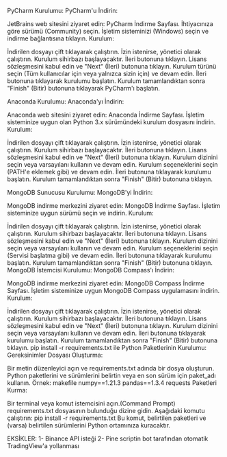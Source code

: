 PyCharm Kurulumu:
PyCharm'u İndirin:

JetBrains web sitesini ziyaret edin: PyCharm İndirme Sayfası.
İhtiyacınıza göre sürümü (Community) seçin.
İşletim sisteminizi (Windows) seçin ve indirme bağlantısına tıklayın.
Kurulum:

İndirilen dosyayı çift tıklayarak çalıştırın.
İzin istenirse, yönetici olarak çalıştırın.
Kurulum sihirbazı başlayacaktır. İleri butonuna tıklayın.
Lisans sözleşmesini kabul edin ve "Next" (İleri) butonuna tıklayın.
Kurulum türünü seçin (Tüm kullanıcılar için veya yalnızca sizin için) ve devam edin.
İleri butonuna tıklayarak kurulumu başlatın.
Kurulum tamamlandıktan sonra "Finish" (Bitir) butonuna tıklayarak PyCharm'ı başlatın.

Anaconda Kurulumu:
Anaconda'yı İndirin:

Anaconda web sitesini ziyaret edin: Anaconda İndirme Sayfası.
İşletim sisteminize uygun olan Python 3.x sürümündeki kurulum dosyasını indirin.
Kurulum:

İndirilen dosyayı çift tıklayarak çalıştırın.
İzin istenirse, yönetici olarak çalıştırın.
Kurulum sihirbazı başlayacaktır. İleri butonuna tıklayın.
Lisans sözleşmesini kabul edin ve "Next" (İleri) butonuna tıklayın.
Kurulum dizinini seçin veya varsayılanı kullanın ve devam edin.
Kurulum seçeneklerini seçin (PATH'e eklemek gibi) ve devam edin.
İleri butonuna tıklayarak kurulumu başlatın.
Kurulum tamamlandıktan sonra "Finish" (Bitir) butonuna tıklayın.

MongoDB Sunucusu Kurulumu:
MongoDB'yi İndirin:

MongoDB indirme merkezini ziyaret edin: MongoDB İndirme Sayfası.
İşletim sisteminize uygun sürümü seçin ve indirin.
Kurulum:

İndirilen dosyayı çift tıklayarak çalıştırın.
İzin istenirse, yönetici olarak çalıştırın.
Kurulum sihirbazı başlayacaktır. İleri butonuna tıklayın.
Lisans sözleşmesini kabul edin ve "Next" (İleri) butonuna tıklayın.
Kurulum dizinini seçin veya varsayılanı kullanın ve devam edin.
Kurulum seçeneklerini seçin (Servisi başlatma gibi) ve devam edin.
İleri butonuna tıklayarak kurulumu başlatın.
Kurulum tamamlandıktan sonra "Finish" (Bitir) butonuna tıklayın.
MongoDB İstemcisi Kurulumu:
MongoDB Compass'ı İndirin:

MongoDB indirme merkezini ziyaret edin: MongoDB Compass İndirme Sayfası.
İşletim sisteminize uygun MongoDB Compass uygulamasını indirin.
Kurulum:

İndirilen dosyayı çift tıklayarak çalıştırın.
İzin istenirse, yönetici olarak çalıştırın.
Kurulum sihirbazı başlayacaktır. İleri butonuna tıklayın.
Lisans sözleşmesini kabul edin ve "Next" (İleri) butonuna tıklayın.
Kurulum dizinini seçin veya varsayılanı kullanın ve devam edin.
İleri butonuna tıklayarak kurulumu başlatın.
Kurulum tamamlandıktan sonra "Finish" (Bitir) butonuna tıklayın.
pip install -r requirements.txt ile Python Paketlerinin Kurulumu:
Gereksinimler Dosyası Oluşturma:

Bir metin düzenleyici açın ve requirements.txt adında bir dosya oluşturun.
Python paketlerini ve sürümlerini belirtin veya en son sürüm için paket_adı kullanın. Örnek:
makefile
numpy==1.21.3
pandas==1.3.4
requests
Paketleri Kurma:

Bir terminal veya komut istemcisini açın.(Command Prompt)
requirements.txt dosyasının bulunduğu dizine gidin.
Aşağıdaki komutu çalıştırın:
pip install -r requirements.txt
Bu komut, belirtilen paketleri ve (varsa) belirtilen sürümlerini Python ortamınıza kuracaktır.

EKSİKLER:
1- Binance API isteği
2- Pine scriptin bot tarafından otomatik TradingView'a yollanması
